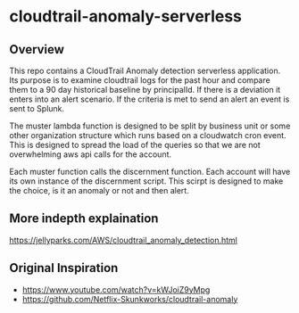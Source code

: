 # cloudtrail-anomaly-serverless

## Overview

This repo contains a CloudTrail Anomaly detection serverless application. Its purpose is to examine cloudtrail logs for the past hour and compare them to a 90 day historical baseline by principalId. If there is a deviation it enters into an alert scenario. If the criteria is met to send an alert an event is sent to Splunk.

The muster lambda function is designed to be split by business unit or some other organization structure which runs based on a cloudwatch cron event. This is designed to spread the load of the queries so that we are not overwhelming aws api calls for the account.

Each muster function calls the discernment function. Each account will have its own instance of the discernment script. This scirpt is designed to make the choice, is it an anomaly or not and then alert.

## More indepth explaination

https://jellyparks.com/AWS/cloudtrail_anomaly_detection.html

## Original Inspiration

- https://www.youtube.com/watch?v=kWJoiZ9yMpg
- https://github.com/Netflix-Skunkworks/cloudtrail-anomaly

